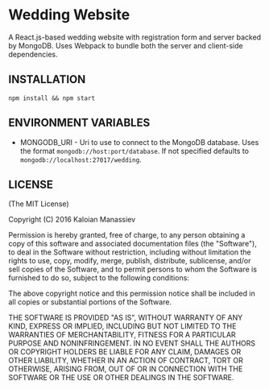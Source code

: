 # Wedding Website

A React.js-based wedding website with registration form and server backed by MongoDB. Uses Webpack to
bundle both the server and client-side dependencies.

## INSTALLATION

```
npm install && npm start
```

## ENVIRONMENT VARIABLES

* MONGODB_URI - Uri to use to connect to the MongoDB database. Uses the format ```mongodb://host:port/database```. If not
                specified defaults to ```mongodb://localhost:27017/wedding```.

## LICENSE

(The MIT License)

Copyright (C) 2016 Kaloian Manassiev

Permission is hereby granted, free of charge, to any person obtaining a
copy of this software and associated documentation files (the "Software"),
to deal in the Software without restriction, including without
limitation the rights to use, copy, modify, merge, publish, distribute,
sublicense, and/or sell copies of the Software, and to permit persons
to whom the Software is furnished to do so, subject to the following conditions:

The above copyright notice and this permission notice shall be included
in all copies or substantial portions of the Software.

THE SOFTWARE IS PROVIDED "AS IS", WITHOUT WARRANTY OF ANY KIND, EXPRESS
OR IMPLIED, INCLUDING BUT NOT LIMITED TO THE WARRANTIES OF MERCHANTABILITY,
FITNESS FOR A PARTICULAR PURPOSE AND NONINFRINGEMENT. IN NO EVENT SHALL
THE AUTHORS OR COPYRIGHT HOLDERS BE LIABLE FOR ANY CLAIM, DAMAGES OR
OTHER LIABILITY, WHETHER IN AN ACTION OF CONTRACT, TORT OR OTHERWISE,
ARISING FROM, OUT OF OR IN CONNECTION WITH THE SOFTWARE OR THE USE OR
OTHER DEALINGS IN THE SOFTWARE.
